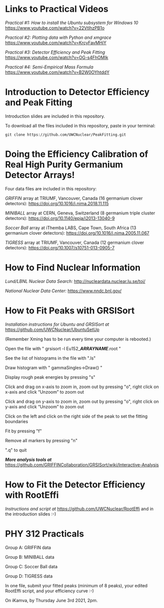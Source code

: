 # Links to Practical Videos

*Practical #1: How to install the Ubuntu subsystem for Windows 10*  https://www.youtube.com/watch?v=22VtIhzPB1o

*Practical #2: Plotting data with Python and xmgrace*  https://www.youtube.com/watch?v=KrcyFavMHiY

*Practical #3: Detector Efficiency and Peak Fitting*  https://www.youtube.com/watch?v=OG-s4FhOMIk

*Practical #4: Semi-Empirical Mass Formula* https://www.youtube.com/watch?v=B2W0OYhtddY

# Introduction to Detector Efficiency and Peak Fitting
Introduction slides are included in this repository.

To download all the files included in this repository, paste in your terminal:

    git clone https://github.com/UWCNuclear/PeakFitting.git

# Doing the Efficiency Calibration of Real High Purity Germanium Detector Arrays!
Four data files are included in this repository:

*GRIFFIN* array at TRIUMF, Vancouver, Canada (16 germanium clover detectors): https://doi.org/10.1016/j.nima.2018.11.115

*MINIBALL* array at CERN, Geneva, Switzerland (8 germanium triple cluster detectors): https://doi.org/10.1140/epja/i2013-13040-9

*Soccer Ball* array at iThemba LABS, Cape Town, South Africa (13 germanium clover detectors): https://doi.org/10.1016/j.nima.2005.11.067

*TIGRESS* array at TRIUMF, Vancouver, Canada (12 germanium clover detectors): https://doi.org/10.1007/s10751-013-0905-7

# How to Find Nuclear Information 
*Lund/LBNL Nuclear Data Search:* http://nucleardata.nuclear.lu.se/toi/

*National Nuclear Data Center:* https://www.nndc.bnl.gov/


# How to Fit Peaks with GRSISort
*Installation instructions for Ubuntu and GRSISort at* https://github.com/UWCNuclear/UbuntuSetUp

(Remember Xming has to be run every time your computer is rebooted.)

Open the file with " grsisort -l Eu152_***ARRAYNAME***.root "

See the list of histograms in the file with ".ls"

Draw histogram with " gammaSingles->Draw() "

Display rough peak energies by pressing "s"

Click and drag on x-axis to zoom in, zoom out by pressing "o", right click on x-axis and click “Unzoom” to zoom out

Click and drag on y-axis to zoom in, zoom out by pressing "o", right click on y-axis and click “Unzoom” to zoom out

Click on the left and click on the right side of the peak to set the fitting boundaries

Fit by pressing "f"

Remove all markers by pressing "n"

".q" to quit

***More analysis tools at*** https://github.com/GRIFFINCollaboration/GRSISort/wiki/Interactive-Analysis

# How to Fit the Detector Efficiency with RootEffi 
*Instructions and script at* https://github.com/UWCNuclear/RootEffi and in the introduction slides :-)

# PHY 312 Practicals

Group A: GRIFFIN data

Group B: MINIBALL data

Group C: Soccer Ball data

Group D: TIGRESS data

In one file, submit your fitted peaks (minimum of 8 peaks), your edited RootEffi script, and your efficiency curve :-)

On iKamva, by Thursday June 3rd 2021, 2pm.

